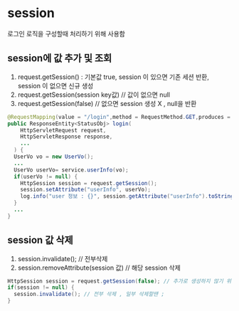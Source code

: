 # session
로그인 로직을 구성할때 처리하기 위해 사용함

## session에 값 추가 및 조회
1. request.getSession() : 기본값 true, session 이 있으면 기존 세션 반환, session 이 없으면 신규 생성
2. request.getSession(session key값) // 값이 없으면 null
3. request.getSession(false) // 없으면 session 생성 X , null을 반환
```java
@RequestMapping(value = "/login",method = RequestMethod.GET,produces = "application/json")
public ResponseEntity<StatusObj> login(
    HttpServletRequest request,
    HttpServletResponse response,
    ...
  ) { 
  UserVo vo = new UserVo();
  ...
  UserVo userVo= service.userInfo(vo);
  if(userVo != null) {
    HttpSession session = request.getSession();
    session.setAttribute("userInfo", userVo);
    log.info("user 정보 : {}", session.getAttribute("userInfo").toString());
  }
  ...
}
```
## session 값 삭제
1. session.invalidate(); // 전부삭제
2. session.removeAttribute(session 값) // 해당 session 삭제
```java
HttpSession session = request.getSession(false); // 추가로 생성하지 않기 위함 ( 기본값 : true)
if(session != null) {
  session.invalidate(); // 전부 삭제 , 일부 삭제할땐 ;
}
```
